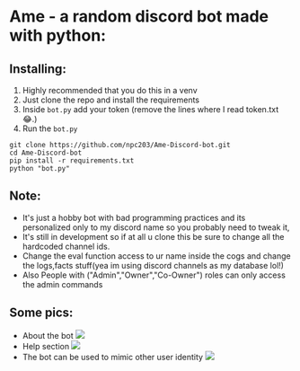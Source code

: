 # Ame - a random discord bot made with python: 
## Installing:

1. Highly recommended that you do this in a venv
2. Just clone the repo and install the requirements
3. Inside `bot.py` add your token (remove the lines where I read token.txt 😂.)
4. Run the `bot.py` 

```shell
git clone https://github.com/npc203/Ame-Discord-bot.git
cd Ame-Discord-bot
pip install -r requirements.txt
python "bot.py"
```

## Note:
- It's just a hobby bot with bad programming practices and its personalized only to my discord name so you probably need to tweak it,
- It's still in development so if at all u clone this be sure to change all the hardcoded channel ids.
- Change the eval function access to ur name inside the cogs and change the logs,facts stuff(yea im using discord channels as my database lol!)
- Also People with ("Admin","Owner","Co-Owner") roles can only access the admin commands
## Some pics:
- About the bot
![](https://i.imgur.com/grxLMzE.png)
- Help section
![](https://i.imgur.com/ief6Pbw.png)
- The bot can be used to mimic other user identity
![](https://i.imgur.com/NJ1PRcv.png)

